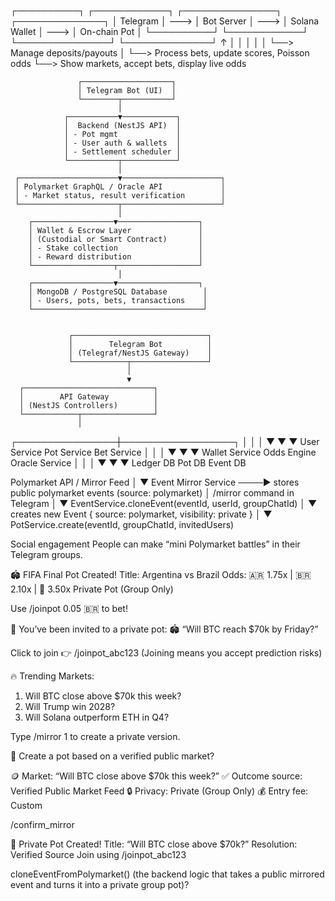 ┌──────────┐ ┌────────────┐ ┌───────────────┐ ┌──────────────┐
│ Telegram │ ---> │ Bot Server │ ---> │ Solana Wallet │ ---> │ On-chain Pot │
└──────────┘ └────────────┘ └───────────────┘ └──────────────┘
↑ │ │ │
│ │ └──> Manage deposits/payouts
│ └──> Process bets, update scores, Poisson odds
└──> Show markets, accept bets, display live odds

                   ┌────────────────────┐
                   │ Telegram Bot (UI)  │
                   └────────┬───────────┘
                            │
                ┌───────────▼────────────┐
                │  Backend (NestJS API)  │
                │ - Pot mgmt             │
                │ - User auth & wallets  │
                │ - Settlement scheduler │
                └───────────┬────────────┘
                            │
     ┌──────────────────────▼──────────────────────┐
     │ Polymarket GraphQL / Oracle API             │
     │ - Market status, result verification        │
     └──────────────────────┬──────────────────────┘
                            │
        ┌──────────────────▼──────────────────┐
        │ Wallet & Escrow Layer               │
        │ (Custodial or Smart Contract)       │
        │ - Stake collection                  │
        │ - Reward distribution               │
        └──────────────────┬──────────────────┘
                            │
        ┌──────────────────▼──────────────────┐
        │ MongoDB / PostgreSQL Database        │
        │ - Users, pots, bets, transactions    │
        └──────────────────────────────────────┘


                 ┌──────────────────────────────┐
                 │        Telegram Bot          │
                 │ (Telegraf/NestJS Gateway)    │
                 └────────────┬─────────────────┘
                              │
                              ▼
      ┌─────────────────────────────┐
      │        API Gateway          │
      │ (NestJS Controllers)        │
      └────────────┬────────────────┘
                   │

┌────────────────┼──────────────────┐
│ │ │
▼ ▼ ▼
User Service Pot Service Bet Service
│ │ │
▼ ▼ ▼
Wallet Service Odds Engine Oracle Service
│ │ │
▼ ▼ ▼
Ledger DB Pot DB Event DB

Polymarket API / Mirror Feed
│
▼
Event Mirror Service ────► stores public polymarket events (source: polymarket)
│
/mirror command in Telegram
│
▼
EventService.cloneEvent(eventId, userId, groupChatId)
│
▼
creates new Event { source: polymarket, visibility: private }
│
▼
PotService.create(eventId, groupChatId, invitedUsers)

Social engagement
People can make “mini Polymarket battles” in their Telegram groups.

🏟️ FIFA Final Pot Created!
Title: Argentina vs Brazil
Odds: 🇦🇷 1.75x | 🇧🇷 2.10x | 🤝 3.50x
Private Pot (Group Only)

Use /joinpot 0.05 🇧🇷 to bet!

👋 You’ve been invited to a private pot:
🏟️ “Will BTC reach $70k by Friday?”

Click to join 👉 /joinpot_abc123
(Joining means you accept prediction risks)

🔥 Trending Markets:

1. Will BTC close above $70k this week?
2. Will Trump win 2028?
3. Will Solana outperform ETH in Q4?

Type /mirror 1 to create a private version.

👋 Create a pot based on a verified public market?

🪙 Market: “Will BTC close above $70k this week?”
✅ Outcome source: Verified Public Market Feed
🔒 Privacy: Private (Group Only)
💰 Entry fee: Custom

/confirm_mirror

🎉 Private Pot Created!
Title: “Will BTC close above $70k?”
Resolution: Verified Source
Join using /joinpot_abc123

cloneEventFromPolymarket() (the backend logic that takes a public mirrored event and turns it into a private group pot)?
